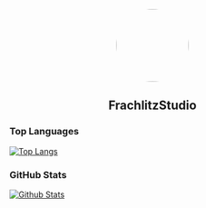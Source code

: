 <p align="center">
    <img style="border-radius: 100px" width="128" height="128" src="https://avatars3.githubusercontent.com/u/45857244?s=460&v=4">
</p>
<h2 align="center">FrachlitzStudio</h1>

### Top Languages
[![Top Langs](https://github-readme-stats.vercel.app/api/top-langs/?username=FrachlitzStudio)](https://github.com/anuraghazra/github-readme-stats)

### GitHub Stats
[![Github Stats](https://github-readme-stats.vercel.app/api?username=FrachlitzStudio)](https://github.com/anuraghazra/github-readme-stats)

